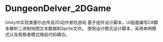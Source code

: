 # DungeonDelver_2DGame
Unity中实现类塞尔达传说2D动作冒险游戏
基于组件设计脚本，UI层面编写C#脚本解析二进制地图文本数据和Sprite文件。 使用设计模式设计脚本，采用单例模式以及观察者模式降低代码耦合。
